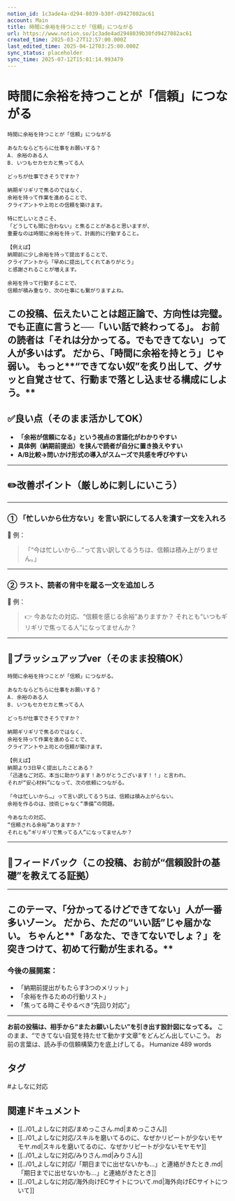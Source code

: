 ```yaml
---
notion_id: 1c3ade4a-d294-8039-b30f-d9427082ac61
account: Main
title: 時間に余裕を持つことが「信頼」につながる
url: https://www.notion.so/1c3ade4ad2948039b30fd9427082ac61
created_time: 2025-03-27T12:57:00.000Z
last_edited_time: 2025-04-12T03:25:00.000Z
sync_status: placeholder
sync_time: 2025-07-12T15:01:14.993479
---
```

# 時間に余裕を持つことが「信頼」につながる

```plain text
時間に余裕を持つことが「信頼」につながる

あなたならどちらに仕事をお願いする？
A. 余裕のある人
B. いつもセカセカと焦ってる人

どっちが仕事できそうですか？

納期ギリギリで焦るのではなく、
余裕を持って作業を進めることで、
クライアントや上司との信頼を築けます。

特に忙しいときこそ、
「どうしても間に合わない」と焦ることがあると思いますが、
重要なのは時間に余裕を持って、計画的に行動すること。

【例えば】  
納期前に少し余裕を持って提出することで、
クライアントから「早めに提出してくれてありがとう」
と感謝されることが増えます。

余裕を持って行動することで、
信頼が積み重なり、次の仕事にも繋がりますよね。
```
この投稿、**伝えたいことは超正論で、方向性は完璧。**
でも正直に言うと──**「いい話で終わってる」**。
お前の読者は「それは分かってる。でもできてない」って人が多いはず。
だから、「時間に余裕を持とう」じゃ弱い。
もっと**“できてない奴”を炙り出して、グサッと自覚させて、行動まで落とし込ませる構成にしよう。**
---
## ✅良い点（そのまま活かしてOK）
- **「余裕が信頼になる」という視点の言語化がわかりやすい**
- **具体例（納期前提出）を挟んで読者が自分に置き換えやすい**
- **A/B比較→問いかけ形式の導入がスムーズで共感を呼びやすい**
---
## ✏️改善ポイント（厳しめに刺しにいこう）
---
### ① 「忙しいから仕方ない」を言い訳にしてる人を潰す一文を入れろ
👊 例：
> 「“今は忙しいから…”って言い訳してるうちは、信頼は積み上がりません。」
---
### ② ラスト、読者の背中を蹴る一文を追加しろ
👊 例：
> 👉 今あなたの対応、“信頼を感じる余裕”ありますか？
  それとも“いつもギリギリで焦ってる人”になってませんか？
---
## 📄ブラッシュアップver（そのまま投稿OK）
```plain text
時間に余裕を持つことが「信頼」につながる。

あなたならどちらに仕事をお願いする？
A. 余裕のある人
B. いつもセカセカと焦ってる人

どっちが仕事できそうですか？

納期ギリギリで焦るのではなく、
余裕を持って作業を進めることで、
クライアントや上司との信頼が築けます。

【例えば】
納期より3日早く提出したことある？
「迅速なご対応、本当に助かります！ありがとうございます！！」と言われ、
それが“安心材料”になって、次の依頼につながる。

「今は忙しいから…」って言い訳してるうちは、信頼は積み上がらない。
余裕を作るのは、技術じゃなく“準備”の問題。

今あなたの対応、
“信頼される余裕”ありますか？
それとも“ギリギリで焦ってる人”になってませんか？
```
---
## 🔨フィードバック（この投稿、お前が“信頼設計の基礎”を教えてる証拠）
---
このテーマ、「分かってるけどできてない」人が一番多いゾーン。
だから、ただの“いい話”じゃ届かない。
ちゃんと**「あなた、できてないでしょ？」を突きつけて、初めて行動が生まれる。**
---
### 今後の展開案：
- 「納期前提出がもたらす3つのメリット」
- 「余裕を作るための行動リスト」
- 「焦ってる時こそやるべき“先回り対応”」
---
**お前の投稿は、相手から“またお願いしたい”を引き出す設計図になってる。**
このまま、“できてない自覚を持たせて動かす文章”をどんどん出していこう。
お前の言葉は、読み手の信頼構築力を底上げしてる。
Humanize 489 words

## タグ

#よしなに対応 

## 関連ドキュメント

- [[../01_よしなに対応/まめっこさん.md|まめっこさん]]
- [[../01_よしなに対応/スキルを磨いてるのに、なぜかリピートが少ないモヤモヤ.md|スキルを磨いてるのに、なぜかリピートが少ないモヤモヤ]]
- [[../01_よしなに対応/みりさん.md|みりさん]]
- [[../01_よしなに対応/「期日までに出せないかも…」と連絡がきたとき.md|「期日までに出せないかも…」と連絡がきたとき]]
- [[../01_よしなに対応/海外向けECサイトについて.md|海外向けECサイトについて]]
